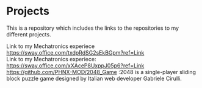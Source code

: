 # Projects
This is a repository which includes the links to the repositories to my different projects.

Link to my Mechatronics experiece  https://sway.office.com/txdpRdSG2sEkBGpm?ref=Link  
Link to my Mechatronics experiece: https://sway.office.com/xXAceP8UxppJ05p6?ref=Link
https://github.com/PHNX-MOD/2048_Game  :2048 is a single-player sliding block puzzle game designed by Italian web developer Gabriele Cirulli.
